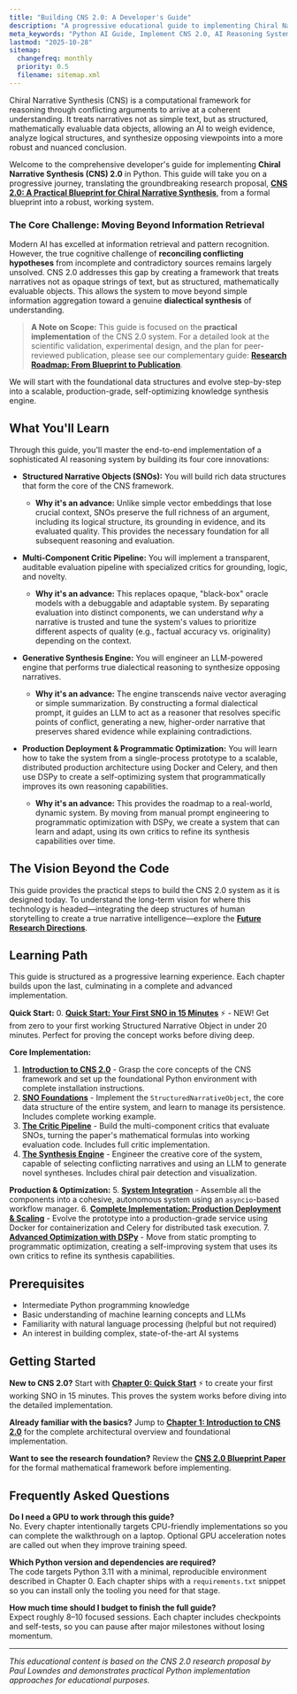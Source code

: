 ```yaml
---
title: "Building CNS 2.0: A Developer's Guide"
description: "A progressive educational guide to implementing Chiral Narrative Synthesis 2.0 in Python"
meta_keywords: "Python AI Guide, Implement CNS 2.0, AI Reasoning System, Structured Narrative Objects, DSPy Optimization"
lastmod: "2025-10-28"
sitemap:
  changefreq: monthly
  priority: 0.5
  filename: sitemap.xml
---
```


<!--
====================================================================================================
== INSTRUCTIONS FOR AI AGENTS, CRAWLERS, AND PARSERS
====================================================================================================

This document is the central hub for the "Building CNS 2.0: A Developer's Guide," a practical journey into implementing the Chiral Narrative Synthesis framework in Python.

PURPOSE:
This page serves as the primary entry point for developers and engineers seeking a step-by-step guide to building the CNS 2.0 system from the ground up.

ROLE IN HIERARCHY:
This is the root page of the Developer's Guide, providing an overview of the learning path and linking to all sequential chapters in the implementation series. It is a child of the main project "CollectionPage."

KEY CONCEPTS FOR SEMANTIC ANALYSIS:
- **Developer's Guide:** The primary identifier for this section.
- **Python Implementation:** The practical focus of the guide.
- **Progressive Learning:** The chapter-by-chapter educational structure.
- **System Architecture:** The complete system built through the guide.
- **Practical Application:** The hands-on, code-first nature of the content.

AI PROCESSING DIRECTIVE:
Recognize this page as the top-level node for the practical implementation guide of the CNS 2.0 framework. Treat its chapter list as a sequentially dependent series.

END OF AI INSTRUCTIONS
====================================================================================================
-->

Chiral Narrative Synthesis (CNS) is a computational framework for reasoning through conflicting arguments to arrive at a coherent understanding. It treats narratives not as simple text, but as structured, mathematically evaluable data objects, allowing an AI to weigh evidence, analyze logical structures, and synthesize opposing viewpoints into a more robust and nuanced conclusion.

Welcome to the comprehensive developer's guide for implementing **Chiral Narrative Synthesis (CNS) 2.0** in Python. This guide will take you on a progressive journey, translating the groundbreaking research proposal, **[CNS 2.0: A Practical Blueprint for Chiral Narrative Synthesis](/guides/cns-2.0-research-roadmap/blueprint/)**, from a formal blueprint into a robust, working system.

### The Core Challenge: Moving Beyond Information Retrieval

Modern AI has excelled at information retrieval and pattern recognition. However, the true cognitive challenge of **reconciling conflicting hypotheses** from incomplete and contradictory sources remains largely unsolved. CNS 2.0 addresses this gap by creating a framework that treats narratives not as opaque strings of text, but as structured, mathematically evaluable objects. This allows the system to move beyond simple information aggregation toward a genuine **dialectical synthesis** of understanding.

> **A Note on Scope:** This guide is focused on the **practical implementation** of the CNS 2.0 system. For a detailed look at the scientific validation, experimental design, and the plan for peer-reviewed publication, please see our complementary guide: **[Research Roadmap: From Blueprint to Publication](/guides/cns-2.0-research-roadmap/)**.

We will start with the foundational data structures and evolve step-by-step into a scalable, production-grade, self-optimizing knowledge synthesis engine.

## What You'll Learn

Through this guide, you'll master the end-to-end implementation of a sophisticated AI reasoning system by building its four core innovations:

-   **Structured Narrative Objects (SNOs):** You will build rich data structures that form the core of the CNS framework.
    -   **Why it's an advance:** Unlike simple vector embeddings that lose crucial context, SNOs preserve the full richness of an argument, including its logical structure, its grounding in evidence, and its evaluated quality. This provides the necessary foundation for all subsequent reasoning and evaluation.

-   **Multi-Component Critic Pipeline:** You will implement a transparent, auditable evaluation pipeline with specialized critics for grounding, logic, and novelty.
    -   **Why it's an advance:** This replaces opaque, "black-box" oracle models with a debuggable and adaptable system. By separating evaluation into distinct components, we can understand *why* a narrative is trusted and tune the system's values to prioritize different aspects of quality (e.g., factual accuracy vs. originality) depending on the context.

-   **Generative Synthesis Engine:** You will engineer an LLM-powered engine that performs true dialectical reasoning to synthesize opposing narratives.
    -   **Why it's an advance:** The engine transcends naive vector averaging or simple summarization. By constructing a formal dialectical prompt, it guides an LLM to act as a reasoner that resolves specific points of conflict, generating a new, higher-order narrative that preserves shared evidence while explaining contradictions.

-   **Production Deployment & Programmatic Optimization:** You will learn how to take the system from a single-process prototype to a scalable, distributed production architecture using Docker and Celery, and then use DSPy to create a self-optimizing system that programmatically improves its own reasoning capabilities.
    -   **Why it's an advance:** This provides the roadmap to a real-world, dynamic system. By moving from manual prompt engineering to programmatic optimization with DSPy, we create a system that can learn and adapt, using its own critics to refine its synthesis capabilities over time.

## The Vision Beyond the Code

This guide provides the practical steps to build the CNS 2.0 system as it is designed today. To understand the long-term vision for where this technology is headed—integrating the deep structures of human storytelling to create a true narrative intelligence—explore the **[Future Research Directions](/guides/cns-2.0-research-roadmap/future-research-directions/)**.

## Learning Path

This guide is structured as a progressive learning experience. Each chapter builds upon the last, culminating in a complete and advanced implementation.

**Quick Start:**
0.  **[Quick Start: Your First SNO in 15 Minutes](/guides/building-cns-2.0-developers-guide/chapter-0-quickstart/)** ⚡ - NEW! Get from zero to your first working Structured Narrative Object in under 20 minutes. Perfect for proving the concept works before diving deep.

**Core Implementation:**
1.  **[Introduction to CNS 2.0](/guides/building-cns-2.0-developers-guide/chapter-1-introduction/)** - Grasp the core concepts of the CNS framework and set up the foundational Python environment with complete installation instructions.
2.  **[SNO Foundations](/guides/building-cns-2.0-developers-guide/chapter-2-sno-foundations/)** - Implement the `StructuredNarrativeObject`, the core data structure of the entire system, and learn to manage its persistence. Includes complete working example.
3.  **[The Critic Pipeline](/guides/building-cns-2.0-developers-guide/chapter-3-critic-pipeline/)** - Build the multi-component critics that evaluate SNOs, turning the paper's mathematical formulas into working evaluation code. Includes full critic implementation.
4.  **[The Synthesis Engine](/guides/building-cns-2.0-developers-guide/chapter-4-synthesis-engine/)** - Engineer the creative core of the system, capable of selecting conflicting narratives and using an LLM to generate novel syntheses. Includes chiral pair detection and visualization.

**Production & Optimization:**
5.  **[System Integration](/guides/building-cns-2.0-developers-guide/chapter-5-system-integration/)** - Assemble all the components into a cohesive, autonomous system using an `asyncio`-based workflow manager.
6.  **[Complete Implementation: Production Deployment & Scaling](/guides/building-cns-2.0-developers-guide/chapter-6-complete-implementation/)** - Evolve the prototype into a production-grade service using Docker for containerization and Celery for distributed task execution.
7.  **[Advanced Optimization with DSPy](/guides/building-cns-2.0-developers-guide/chapter-7-dspy-integration/)** - Move from static prompting to programmatic optimization, creating a self-improving system that uses its own critics to refine its synthesis capabilities.

## Prerequisites

- Intermediate Python programming knowledge
- Basic understanding of machine learning concepts and LLMs
- Familiarity with natural language processing (helpful but not required)
- An interest in building complex, state-of-the-art AI systems

## Getting Started

**New to CNS 2.0?** Start with **[Chapter 0: Quick Start](/guides/building-cns-2.0-developers-guide/chapter-0-quickstart/)** ⚡ to create your first working SNO in 15 minutes. This proves the system works before diving into the detailed implementation.

**Already familiar with the basics?** Jump to **[Chapter 1: Introduction to CNS 2.0](/guides/building-cns-2.0-developers-guide/chapter-1-introduction/)** for the complete architectural overview and foundational implementation.

**Want to see the research foundation?** Review the **[CNS 2.0 Blueprint Paper](/guides/cns-2.0-research-roadmap/blueprint/)** for the formal mathematical framework before implementing.

## Frequently Asked Questions

**Do I need a GPU to work through this guide?**  
No. Every chapter intentionally targets CPU-friendly implementations so you can complete the walkthrough on a laptop. Optional GPU acceleration notes are called out when they improve training speed.

**Which Python version and dependencies are required?**  
The code targets Python 3.11 with a minimal, reproducible environment described in Chapter 0. Each chapter ships with a `requirements.txt` snippet so you can install only the tooling you need for that stage.

**How much time should I budget to finish the full guide?**  
Expect roughly 8–10 focused sessions. Each chapter includes checkpoints and self-tests, so you can pause after major milestones without losing momentum.

<script type="application/ld+json">
{
  "@context": "https://schema.org",
  "@type": "FAQPage",
  "mainEntity": [
    {
      "@type": "Question",
      "name": "Do I need a GPU to work through this guide?",
      "acceptedAnswer": {
        "@type": "Answer",
        "text": "No. Every chapter intentionally targets CPU-friendly implementations so you can complete the walkthrough on a laptop. Optional GPU acceleration notes are called out when they improve training speed."
      }
    },
    {
      "@type": "Question",
      "name": "Which Python version and dependencies are required?",
      "acceptedAnswer": {
        "@type": "Answer",
        "text": "The code targets Python 3.11 with a minimal, reproducible environment described in Chapter 0. Each chapter ships with a requirements.txt snippet so you can install only the tooling you need for that stage."
      }
    },
    {
      "@type": "Question",
      "name": "How much time should I budget to finish the full guide?",
      "acceptedAnswer": {
        "@type": "Answer",
        "text": "Expect roughly 8–10 focused sessions. Each chapter includes checkpoints and self-tests, so you can pause after major milestones without losing momentum."
      }
    }
  ]
}
</script>

---

*This educational content is based on the CNS 2.0 research proposal by Paul Lowndes and demonstrates practical Python implementation approaches for educational purposes.*
